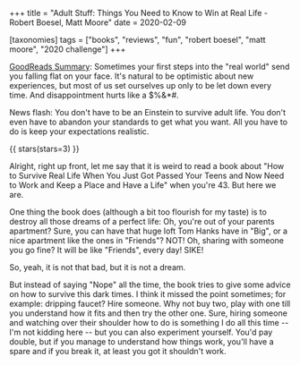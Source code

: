 +++
title = "Adult Stuff: Things You Need to Know to Win at Real Life - Robert Boesel, Matt Moore"
date = 2020-02-09

[taxonomies]
tags = ["books", "reviews", "fun", "robert boesel", "matt moore", 
"2020 challenge"]
+++

[GoodReads Summary](https://www.goodreads.com/book/show/26544444-adult-stuff):
Sometimes your first steps into the "real world" send you falling flat on your
face. It's natural to be optimistic about new experiences, but most of us set
ourselves up only to be let down every time. And disappointment hurts like a
$%&*#.

News flash: You don't have to be an Einstein to survive adult life. You don't
even have to abandon your standards to get what you want. All you have to do
is keep your expectations realistic.

<!-- more -->

{{ stars(stars=3) }}

Alright, right up front, let me say that it is weird to read a book about "How
to Survive Real Life When You Just Got Passed Your Teens and Now Need to Work
and Keep a Place and Have a Life" when you're 43. But here we are.

One thing the book does (although a bit too flourish for my taste) is to
destroy all those dreams of a perfect life: Oh, you're out of your parents
apartment? Sure, you can have that huge loft Tom Hanks have in "Big", or a
nice apartment like the ones in "Friends"? NOT! Oh, sharing with someone you
go fine? It will be like "Friends", every day! SIKE!

So, yeah, it is not that bad, but it is not a dream.

But instead of saying "Nope" all the time, the book tries to give some advice
on how to survive this dark times. I think it missed the point sometimes; for
example: dripping faucet? Hire someone. Why not buy two, play with one till
you understand how it fits and then try the other one. Sure, hiring someone
and watching over their shoulder how to do is something I do all this time --
I'm not kidding here -- but you can also experiment yourself. You'd pay
double, but if you manage to understand how things work, you'll have a spare
and if you break it, at least you got it shouldn't work.
